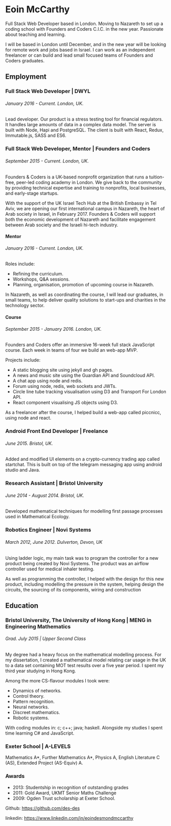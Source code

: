 # Eoin McCarthy

Full Stack Web Developer based in London. Moving to Nazareth to set up a coding school with Founders and Coders C.I.C. in the new year. Passionate about teaching and learning.

I will be based in London until December, and in the new year will be looking for remote work and jobs based in Israel. I can work as an independent freelancer or can build and lead small focused teams of Founders and Coders graduates.

## Employment
### Full Stack Web Developer | DWYL
###### January 2016 - Current. London, UK.

Lead developer. Our product is a stress testing tool for financial regulators. It handles large amounts of data in a complex data model. The server is built with Node, Hapi and PostgreSQL. The client is built with React, Redux, Immutable.js, SASS and ES6.

### Full Stack Web Developer, Mentor | Founders and Coders
###### September 2015 - Current. London, UK.

Founders & Coders is a UK-based nonprofit organization that runs a tuition-free, peer-led coding academy in London. We give back to the community by providing technical expertise and training to nonprofits, local businesses, and early-stage startups.

With the support of the UK Israel Tech Hub at the British Embassy in Tel Aviv, we are opening our first international campus in Nazareth, the heart of Arab society in Israel, in February 2017. Founders & Coders will support both the economic development of Nazareth and facilitate engagement between Arab society and the Israeli hi-tech industry.

#### Mentor
###### January 2016 - Current. London, UK.
Roles include:
 * Refining the curriculum.
 * Workshops, Q&A sessions.
 * Planning, organisation, promotion of upcoming course in Nazareth.

In Nazareth, as well as coordinating the course, I will lead our graduates, in small teams, to help deliver quality solutions to start-ups and charities in the technology sector.

#### Course
###### September 2015 - January 2016. London, UK.
Founders and Coders offer an immersive 16-week full stack JavaScript course. Each week in teams of four we build an web-app MVP.

Projects include:
 * A static blogging site using jekyll and gh pages.
 * A news and music site using the Guardian API and Soundcloud API.
 * A chat app using node and redis.
 * Forum using node, redis, web sockets and JWTs.
 * Circle line tube tracking visualisation using D3 and Transport For London API.
 * React component visualising JS objects using D3.

As a freelancer after the course, I helped build a web-app called piccnicc, using node and react.

### Android Front End Developer | Freelance
###### June 2015. Bristol, UK.

Added and modified UI elements on a crypto-currency trading app called startchat. This is built on top of the telegram messaging app using android studio and Java.

### Research Assistant | Bristol University
###### June 2014 - August 2014. Bristol, UK.

Developed mathematical techniques for modelling first passage processes used in Mathematical Ecology.

### Robotics Engineer | Novi Systems
###### March 2012, June 2012. Dulverton, Devon, UK

Using ladder logic, my main task was to program the controller for a new product being created by Novi Systems. The product was an airflow controller used for medical inhaler testing.

As well as programming the controller, I helped with the design for this new product, including modelling the pressure in the system, helping design the circuits, the sourcing of its components, wiring and construction

## Education
### Bristol University, The University of Hong Kong | MENG in Engineering Mathematics
###### Grad. July 2015 | Upper Second Class

My degree had a heavy focus on the mathematical modelling process. For my dissertation, I created a mathematical model relating car usage in the UK to a data set containing MOT test results over a five year period. I spent my third year studying in Hong Kong.

Among the more CS-flavour modules I took were:
  * Dynamics of networks.
  * Control theory.
  * Pattern recognition.
  * Neural networks.
  * Discreet mathematics.
  * Robotic systems.

With coding modules in: c; c++; java; haskell. Alongside my studies I spent time learning C# and JavaScript.

### Exeter School | A-LEVELS
Mathematics A\*, Further Mathematics A\*, Physics A, English Literature C (AS), Extended Project (AS-Equiv) A.

### Awards

 - 2013: Studentship in recognition of outstanding grades
 - 2011: Gold Award, UKMT Senior Maths Challenge
 - 2009: Ogden Trust scholarship at Exeter School.


Github: https://github.com/des-des

linkedin: https://www.linkedin.com/in/eoindesmondmccarthy
